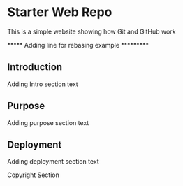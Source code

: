 # Starter Web Repo

This is a simple website showing how Git and GitHub work

***** Adding line for rebasing example *********

## Introduction

Adding Intro section text

## Purpose

Adding purpose section text

## Deployment

Adding deployment section text

Copyright Section
